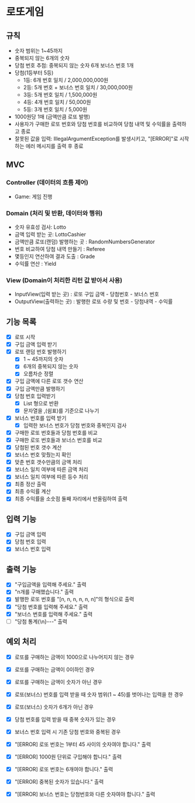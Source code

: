 # 로또게임

## 규칙
- 숫자 범위는 1~45까지
- 중복되지 않는 6개의 숫자
- 당첨 번호 추첨: 중복되지 않는 숫자 6개 보너스 번호 1개
- 당첨(1등부터 5등)
    - 1등: 6개 번호 일치 / 2,000,000,000원
    - 2등: 5개 번호 + 보너스 번호 일치 / 30,000,000원
    - 3등: 5개 번호 일치 / 1,500,000원
    - 4등: 4개 번호 일치 / 50,000원
    - 5등: 3개 번호 일치 / 5,000원
- 1000원당 1매 (금액만큼 로또 발행)
- 사용자가 구매한 로또 번호와 당첨 번호를 비교하여 당첨 내역 및 수익률을 출력하고 종료
- 잘못된 값을 입력: IllegalArgumentException를 발생시키고, "[ERROR]"로 시작하는 에러 메시지를 출력 후 종료

## MVC
### Controller (데이터의 흐름 제어)
- Game: 게임 진행

### Domain (처리 및 반환, 데이터와 행위)
- 숫자 유효성 검사: Lotto
- 금액 입력 받는 곳: LottoCashier
- 금액만큼 로또(랜덤) 발행하는 곳 : RandomNumbersGenerator
- 번호 비교하여 당첨 내역 만들기 : Referee
- 몇등인지 연산하여 결과 도출 : Grade
- 수익률 연산 : Yield

### View (Domain이 처리한 리턴 값 받아서 사용)
- InputView(입력 받는 곳) : 로또 구입 금액 - 당첨번호 - 보너스 번호
- OutputView(출력하는 곳) : 발행한 로또 수량 및 번호 - 당첨내역 - 수익률

## 기능 목록
- [X] 로또 시작
- [X] 구입 금액 입력 받기
- [X] 로또 랜덤 번호 발행하기
  - [X] 1 ~ 45까지의 숫자
  - [X] 6개의 중복되지 않는 숫자
  - [X] 오름차순 정렬
- [X] 구입 금액에 다른 로또 갯수 연산
- [X] 구입 금액만큼 발행하기
- [X] 당첨 번호 입력받기
  - [X] List<Integer> 형으로 반환
  - [X] 문자열을 ,(쉼표)를 기준으로 나누기
- [X] 보너스 번호를 입력 받기
  - [X] 입력한 보너스 번호가 당첨 번호와 중복인지 검사
- [X] 구매한 로또 번호들과 당첨 번호를 비교
- [X] 구매한 로또 번호들과 보너스 번호를 비교
- [X] 당첨된 번호 갯수 계산
- [X] 보너스 번호 맞췄는지 확인
- [X] 맞춘 번호 갯수만큼의 금액 처리
- [X] 보너스 일치 여부에 따른 금액 처리
- [X] 보너스 일치 여부에 따른 등수 처리
- [X] 최종 정산 출력
- [X] 최종 수익률 계산
- [X] 최종 수익률을 소숫점 둘째 자리에서 반올림하여 출력

## 입력 기능
- [X] 구입 금액 입력
- [X] 당첨 번호 입력
- [X] 보너스 번호 입력

## 출력 기능
- [X] "구입금액을 입력해 주세요." 출력
- [X] "n개를 구매했습니다." 출력
- [X] 발행한 로또 번호를 "[n, n, n, n, n, n]"의 형식으로 출력
- [X] "당첨 번호를 입력해 주세요." 출력
- [X] "보너스 번호를 입력해 주세요." 출력
- [ ] "당첨 통계{\n}---" 출력

## 예외 처리
- [X] 로또를 구매하는 금액이 1000으로 나누어지지 않는 경우
- [X] 로또를 구매하는 금액이 0이하인 경우
- [X] 로또를 구매하는 금액이 숫자가 아닌 경우
- [X] 로또(보너스) 번호를 입력 받을 때 숫자 범위(1 ~ 45)를 벗어나는 입력을 한 경우
- [X] 로또(보너스) 숫자가 6개가 아닌 경우
- [X] 당첨 번호를 입력 받을 때 중복 숫자가 있는 경우
- [X] 보너스 번호 입력 시 기존 당첨 번호와 중복된 경우

- [X] "[ERROR] 로또 번호는 1부터 45 사이의 숫자여야 합니다." 출력
- [X] "[ERROR] 1000원 단위로 구입해야 합니다." 출력
- [X] "[ERROR] 로또 번호는 6개여야 합니다." 출력
- [X] "[ERROR] 중복된 숫자가 있습니다." 출력
- [X] "[ERROR] 보너스 번호는 당첨번호와 다른 숫자여야 합니다." 출력
